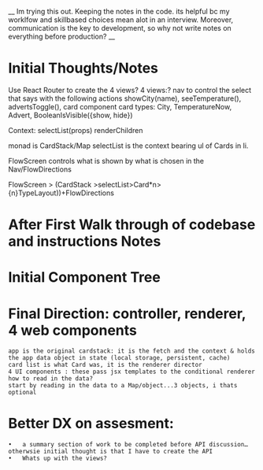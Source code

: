 __ Im trying this out. Keeping the notes in the code.
its helpful bc my worklfow and skillbased choices mean alot in an interview.
Moreover, communication is the key to development, so why not write notes on everything before production? __

# Initial Thoughts/Notes

Use React Router to create the 4 views?
 4 views:?
nav to control the 
 select that says with the following actions showCity(name), seeTemperature(), advertsToggle(), 
card component
card types:
City, TemperatureNow, Advert, BooleanIsVisible({show, hide})

Context: selectList(props) renderChildren

monad is CardStack/Map
selectList is the context bearing ul of Cards in li.

FlowScreen controls what is shown by what is chosen in the Nav/FlowDirections

FlowScreen > (CardStack >selectList>Card*n>{n}TypeLayout))+FlowDirections


# After First Walk through of codebase and instructions Notes

# Initial Component Tree


# Final Direction: controller, renderer, 4 web components
    app is the original cardstack: it is the fetch and the context & holds the app data object in state (local storage, persistent, cache)
    card list is what Card was, it is the renderer director
    4 UI components : these pass jsx templates to the conditional renderer
    how to read in the data?
    start by reading in the data to a Map/object...3 objects, i thats optional

# Better DX on assesment:
	•	a summary section of work to be completed before API discussion…otherwsie initial thought is that I have to create the API
	•	Whats up with the views?
